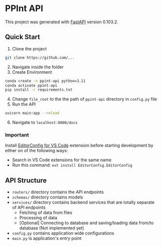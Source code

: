 # PPInt API

This project was generated with [FastAPI](https://fastapi.tiangolo.com/) version 0.103.2.

## Quick Start
1. Clone the project
```bash
git clone https://github.com/...
```
2. Navigate inside the folder
3. Create Environment
```bash
conda create -n ppint-api python=3.11
conda activate ppint-api
pip install -r requirements.txt
```
4. Change `file_root` to the the path of `ppint-api` directory in `config.py` file
5. Run the API
```bash
uvicorn main:app --reload
```
6. Navigate to `localhost:8000/docs`

### Important
Install [EditorConfig for VS Code](https://marketplace.visualstudio.com/items?itemName=EditorConfig.EditorConfig) extension before starting development by either on of the following ways:
- Search in VS Code extensions for the same name
- Run this command: `ext install EditorConfig.EditorConfig`

## API Structure
- `routers/` directory contains the API endpoints
- `schemas/` directory contains models
- `services/` directory contains backend services that are totally separate of API endpoints
  - Fetching of data from files
  - Processing of data
  - [Optional] Connecting to database and saving/loading data from/to database (Not implemented yet)
- `config.py` contains application wide configurations
- `main.py` is application's entry point
